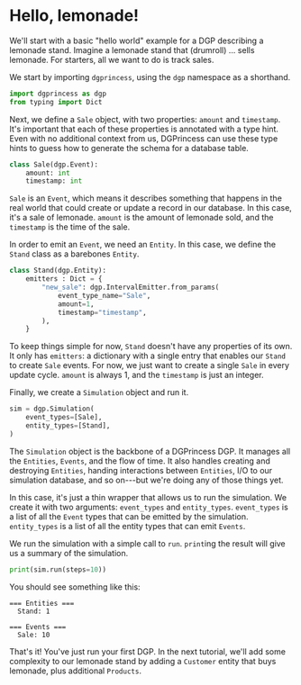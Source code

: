 # Hello, lemonade!

We'll start with a basic "hello world" example for a DGP describing a lemonade stand. Imagine a lemonade stand that (drumroll) ... sells lemonade. For starters, all we want to do is track sales.

We start by importing `dgprincess`, using the `dgp` namespace as a shorthand.

```python
import dgprincess as dgp
from typing import Dict
```

Next, we define a `Sale` object, with two properties: `amount` and `timestamp`. It's important that each of these properties is annotated with a type hint. Even with no additional context from us, DGPrincess can use these type hints to guess how to generate the schema for a database table.

```python
class Sale(dgp.Event):
    amount: int
    timestamp: int
```

`Sale` is an `Event`, which means it describes something that happens in the real world that could create or update a record in our database. In this case, it's a sale of lemonade. `amount` is the amount of lemonade sold, and the `timestamp` is the time of the sale.

In order to emit an `Event`, we need an `Entity`. In this case, we define the `Stand` class as a barebones `Entity`.

```python
class Stand(dgp.Entity):
    emitters : Dict = {
        "new_sale": dgp.IntervalEmitter.from_params(
            event_type_name="Sale",
            amount=1,
            timestamp="timestamp",
        ),
    }
```

 To keep things simple for now, `Stand` doesn't have any properties of its own. It only has `emitters`: a dictionary with a single entry that enables our `Stand` to create `Sale` events.  For now, we just want to create a single `Sale` in every update cycle. `amount` is always 1, and the `timestamp` is just an integer.

Finally, we create a `Simulation` object and run it.

```python
sim = dgp.Simulation(
    event_types=[Sale],
    entity_types=[Stand],
)
```

The `Simulation` object is the backbone of a DGPrincess DGP. It manages all the `Entities`, `Events`, and the flow of time. It also handles creating and destroying `Entities`, handing interactions between `Entities`, I/O to our simulation database, and so on---but we're doing any of those things yet.

In this case, it's just a thin wrapper that allows us to run the simulation. We create it with two arguments: `event_types` and `entity_types`. `event_types` is a list of all the `Event` types that can be emitted by the simulation. `entity_types` is a list of all the entity types that can emit `Events`.

We run the simulation with a simple call to `run`. `print`ing the result will give us a summary of the simulation.
```python
print(sim.run(steps=10))
```

You should see something like this:

```
=== Entities ===
  Stand: 1

=== Events ===
  Sale: 10
```

<!--
```python
assert list(sim.events.keys()) == ["Sale"]
assert len(sim.events["Sale"]) == 10
assert sim.events["Sale"][0] == Sale(amount=1, timestamp=0)
assert str(sim.get_report()) == """\
=== Entities ===
  Stand: 1

=== Events ===
  Sale: 10
"""
```
-->

That's it! You've just run your first DGP. In the next tutorial, we'll add some complexity to our lemonade stand by adding a `Customer` entity that buys lemonade, plus additional `Products`.
